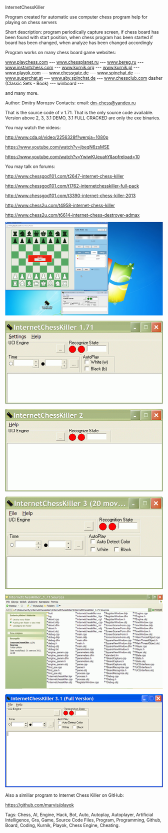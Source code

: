 InternetChessKiller

Program created for automatic use computer chess program
help for playing on chess servers

Short description:
program periodically capture screen,
if chess board has been found with start position,
when chess program has been started
if board has been changed,
when analyze has been changed accordingly

Program works on many chess board game websites:

www.playchess.com --- www.chessplanet.ru --- www.bereg.ru --- www.instantchess.com ---
www.kurnik.org --- www.kurnik.pl --- www.playok.com --- www.chessgate.de --- www.spinchat.de ---
www.superchat.at --- www.aby.spinchat.de --- www.chessclub.com dasher (Classic Sets - Book) --- winboard ---

and many more.

Author: Dmitry Morozov
Contacts: email: dm-chess@yandex.ru

That is the source code of v 1.71. 
That is the only source code available.
Version above 2, 3, 3.1 DEMO, 3.1 FULL CRACKED 
are only the exe binaries.

You may watch the videos:

http://www.cda.pl/video/2256328f?wersja=1080p

https://www.youtube.com/watch?v=jbeqN6zsMSE

https://www.youtube.com/watch?v=YwiwKUeuahY&spfreload=10

You may talk on forums:

http://www.chessgod101.com/t2647-internet-chess-killer

http://www.chessgod101.com/t1762-internetchesskiller-full-pack

http://www.chessgod101.com/t3390-internet-chess-killer-2013

http://www.chess2u.com/t4958-internet-chess-killer

http://www.chess2u.com/t6614-internet-chess-destroyer-admax

![Tags: Chess, AI, Engine, Hack, Bot, Auto, Autoplay, Autoplayer, Artificial Intelligence, Gra, Game, Source Code Files, Program, Programming, Github, Board, Coding, Kurnik, Playok, Chess Engine, Cheating.](ick0.png "Tags: Chess, AI, Engine, Hack, Bot, Auto, Autoplay, Autoplayer, Artificial Intelligence, Gra, Game, Source Code Files, Program, Programming, Github, Board, Coding, Kurnik, Playok, Chess Engine, Cheating.")

![Tags: Chess, AI, Engine, Hack, Bot, Auto, Autoplay, Autoplayer, Artificial Intelligence, Gra, Game, Source Code Files, Program, Programming, Github, Board, Coding, Kurnik, Playok.](ick1.gif "Tags: Chess, AI, Engine, Hack, Bot, Auto, Autoplay, Autoplayer, Artificial Intelligence, Gra, Game, Source Code Files, Program, Programming, Github, Board, Coding, Kurnik, Playok.")

![InternetChessKiller](ick2.gif "InternetChessKiller")

![InternetChessKiller](ick3.gif "InternetChessKiller")

![InternetChessKiller](ick4.gif "InternetChessKiller")

![InternetChessKiller](ick5.png "InternetChessKiller")

Also a similiar program to Internet Chess Killer on GitHub: 

https://github.com/marvis/playok

Tags: Chess, AI, Engine, Hack, Bot, Auto, Autoplay, Autoplayer, Artificial Intelligence, Gra, Game, Source Code Files, Program, Programming, Github, Board, Coding, Kurnik, Playok, Chess Engine, Cheating.
